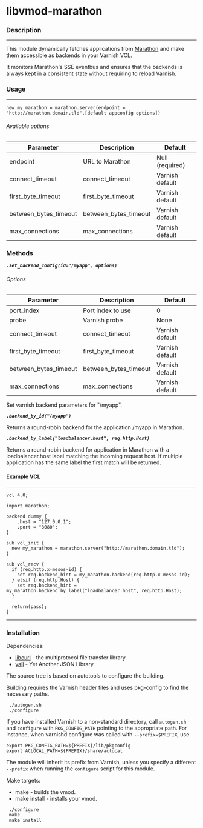 # libvmod-marathon

### Description
---
This module dynamically fetches applications from [Marathon](https://mesosphere.github.io/marathon/) and make them accessible as backends in your Varnish VCL.

It monitors Marathon's SSE eventbus and ensures that the backends is always kept in a consistent state without requiring to reload Varnish.

### Usage
---
``` new my_marathon = marathon.server(endpoint = "http://marathon.domain.tld",[default appconfig options]) ```

###### Available options
| Parameter             | Description                 | Default                |
|-----------------------|-----------------------------|------------------------|
| endpoint              | URL to Marathon             | Null (required)        |
| connect_timeout       | connect_timeout             | Varnish default        |
| first_byte_timeout    | first_byte_timeout          | Varnish default        |
| between_bytes_timeout | between_bytes_timeout       | Varnish default        |
| max_connections       | max_connections             | Varnish default        |

### Methods
***``` .set_backend_config(id="/myapp", options) ```***

###### Options
| Parameter             | Description                 | Default                |
|-----------------------|-----------------------------|------------------------|
| port_index            | Port index to use           | 0                      |
| probe                 | Varnish probe               | None                   |
| connect_timeout       | connect_timeout             | Varnish default        |
| first_byte_timeout    | first_byte_timeout          | Varnish default        |
| between_bytes_timeout | between_bytes_timeout       | Varnish default        |
| max_connections       | max_connections             | Varnish default        |


Set varnish backend parameters for "/myapp".


***``` .backend_by_id("/myapp") ```***

Returns a round-robin backend for the application /myapp in Marathon.

***``` .backend_by_label("loadbalancer.host", req.http.Host) ```***

Returns a round-robin backend for application in Marathon with a loadbalancer.host label matching the incoming request host. If multiple application has the same label the first match will be returned.

#### Example VCL
---
```
vcl 4.0;

import marathon;

backend dummy {
    .host = "127.0.0.1";
    .port = "8080";
}

sub vcl_init {
  new my_marathon = marathon.server("http://marathon.domain.tld");
}

sub vcl_recv {
  if (req.http.x-mesos-id) {
    set req.backend_hint = my_marathon.backend(req.http.x-mesos-id);
  } elsif (req.http.Host) {
    set req.backend_hint = my_marathon.backend_by_label("loadbalancer.host", req.http.Host);
  }

  return(pass);
}
```
---
### Installation

Dependencies:
* [libcurl](https://curl.haxx.se/libcurl/) - the multiprotocol file transfer library.
* [yajl](https://lloyd.github.io/yajl/) - Yet Another JSON Library.


The source tree is based on autotools to configure the building.

Building requires the Varnish header files and uses pkg-config to find
the necessary paths.

```
 ./autogen.sh
 ./configure
```

If you have installed Varnish to a non-standard directory, call
``autogen.sh`` and ``configure`` with ``PKG_CONFIG_PATH`` pointing to
the appropriate path. For instance, when varnishd configure was called
with ``--prefix=$PREFIX``, use

 ```
 export PKG_CONFIG_PATH=${PREFIX}/lib/pkgconfig
 export ACLOCAL_PATH=${PREFIX}/share/aclocal
 ```

The module will inherit its prefix from Varnish, unless you specify a
different ``--prefix`` when running the ``configure`` script for this
module.

Make targets:

* make - builds the vmod.
* make install - installs your vmod.

```
 ./configure
 make
 make install
 ```

